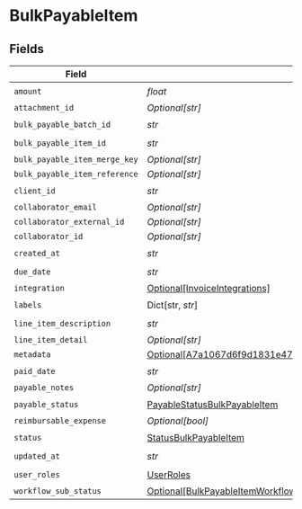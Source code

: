 # BulkPayableItem


## Fields

| Field                                                                                                                                                                 | Type                                                                                                                                                                  | Required                                                                                                                                                              | Description                                                                                                                                                           |
| --------------------------------------------------------------------------------------------------------------------------------------------------------------------- | --------------------------------------------------------------------------------------------------------------------------------------------------------------------- | --------------------------------------------------------------------------------------------------------------------------------------------------------------------- | --------------------------------------------------------------------------------------------------------------------------------------------------------------------- |
| `amount`                                                                                                                                                              | *float*                                                                                                                                                               | :heavy_check_mark:                                                                                                                                                    | N/A                                                                                                                                                                   |
| `attachment_id`                                                                                                                                                       | *Optional[str]*                                                                                                                                                       | :heavy_minus_sign:                                                                                                                                                    | N/A                                                                                                                                                                   |
| `bulk_payable_batch_id`                                                                                                                                               | *str*                                                                                                                                                                 | :heavy_check_mark:                                                                                                                                                    | N/A                                                                                                                                                                   |
| `bulk_payable_item_id`                                                                                                                                                | *str*                                                                                                                                                                 | :heavy_check_mark:                                                                                                                                                    | N/A                                                                                                                                                                   |
| `bulk_payable_item_merge_key`                                                                                                                                         | *Optional[str]*                                                                                                                                                       | :heavy_minus_sign:                                                                                                                                                    | N/A                                                                                                                                                                   |
| `bulk_payable_item_reference`                                                                                                                                         | *Optional[str]*                                                                                                                                                       | :heavy_minus_sign:                                                                                                                                                    | N/A                                                                                                                                                                   |
| `client_id`                                                                                                                                                           | *str*                                                                                                                                                                 | :heavy_check_mark:                                                                                                                                                    | N/A                                                                                                                                                                   |
| `collaborator_email`                                                                                                                                                  | *Optional[str]*                                                                                                                                                       | :heavy_minus_sign:                                                                                                                                                    | N/A                                                                                                                                                                   |
| `collaborator_external_id`                                                                                                                                            | *Optional[str]*                                                                                                                                                       | :heavy_minus_sign:                                                                                                                                                    | N/A                                                                                                                                                                   |
| `collaborator_id`                                                                                                                                                     | *Optional[str]*                                                                                                                                                       | :heavy_minus_sign:                                                                                                                                                    | N/A                                                                                                                                                                   |
| `created_at`                                                                                                                                                          | *str*                                                                                                                                                                 | :heavy_check_mark:                                                                                                                                                    | N/A                                                                                                                                                                   |
| `due_date`                                                                                                                                                            | *str*                                                                                                                                                                 | :heavy_check_mark:                                                                                                                                                    | N/A                                                                                                                                                                   |
| `integration`                                                                                                                                                         | [Optional[InvoiceIntegrations]](../../models/shared/invoiceintegrations.md)                                                                                           | :heavy_minus_sign:                                                                                                                                                    | N/A                                                                                                                                                                   |
| `labels`                                                                                                                                                              | Dict[str, *str*]                                                                                                                                                      | :heavy_check_mark:                                                                                                                                                    | N/A                                                                                                                                                                   |
| `line_item_description`                                                                                                                                               | *str*                                                                                                                                                                 | :heavy_check_mark:                                                                                                                                                    | N/A                                                                                                                                                                   |
| `line_item_detail`                                                                                                                                                    | *Optional[str]*                                                                                                                                                       | :heavy_minus_sign:                                                                                                                                                    | N/A                                                                                                                                                                   |
| `metadata`                                                                                                                                                            | [Optional[A7a1067d6f9d1831e4782756623a7bf61cb630a037de1ac86f003bc5c4cb7c14]](../../models/shared/a7a1067d6f9d1831e4782756623a7bf61cb630a037de1ac86f003bc5c4cb7c14.md) | :heavy_minus_sign:                                                                                                                                                    | N/A                                                                                                                                                                   |
| `paid_date`                                                                                                                                                           | *str*                                                                                                                                                                 | :heavy_check_mark:                                                                                                                                                    | N/A                                                                                                                                                                   |
| `payable_notes`                                                                                                                                                       | *Optional[str]*                                                                                                                                                       | :heavy_minus_sign:                                                                                                                                                    | N/A                                                                                                                                                                   |
| `payable_status`                                                                                                                                                      | [PayableStatusBulkPayableItem](../../models/shared/payablestatusbulkpayableitem.md)                                                                                   | :heavy_check_mark:                                                                                                                                                    | N/A                                                                                                                                                                   |
| `reimbursable_expense`                                                                                                                                                | *Optional[bool]*                                                                                                                                                      | :heavy_minus_sign:                                                                                                                                                    | N/A                                                                                                                                                                   |
| `status`                                                                                                                                                              | [StatusBulkPayableItem](../../models/shared/statusbulkpayableitem.md)                                                                                                 | :heavy_check_mark:                                                                                                                                                    | N/A                                                                                                                                                                   |
| `updated_at`                                                                                                                                                          | *str*                                                                                                                                                                 | :heavy_check_mark:                                                                                                                                                    | N/A                                                                                                                                                                   |
| `user_roles`                                                                                                                                                          | [UserRoles](../../models/shared/userroles.md)                                                                                                                         | :heavy_check_mark:                                                                                                                                                    | N/A                                                                                                                                                                   |
| `workflow_sub_status`                                                                                                                                                 | [Optional[BulkPayableItemWorkflowSubStatus]](../../models/shared/bulkpayableitemworkflowsubstatus.md)                                                                 | :heavy_minus_sign:                                                                                                                                                    | N/A                                                                                                                                                                   |